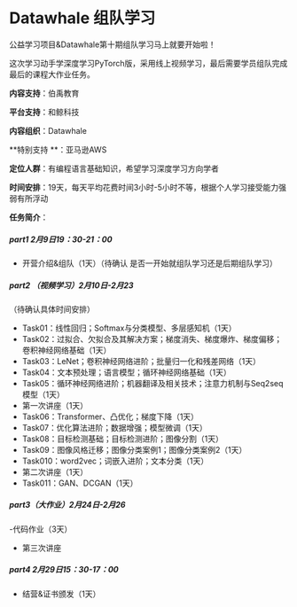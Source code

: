 ﻿# Datawhale 组队学习

公益学习项目&Datawhale第十期组队学习马上就要开始啦！

这次学习动手学深度学习PyTorch版，采用线上视频学习，最后需要学员组队完成最后的课程大作业任务。



**内容支持**：伯禹教育 

**平台支持**：和鲸科技

**内容组织**：Datawhale

**特别支持 **：亚马逊AWS

**定位人群**：有编程语言基础知识，希望学习深度学习方向学者

**时间安排**：19天，每天平均花费时间3小时-5小时不等，根据个人学习接受能力强弱有所浮动


**任务简介**：
##### part1 2月9日19：30-21：00
- 开营介绍&组队（1天）（待确认 是否一开始就组队学习还是后期组队学习）

##### part2 （视频学习）2月10日-2月23
（待确认具体时间安排）

- Task01：线性回归；Softmax与分类模型、多层感知机（1天）
- Task02：过拟合、欠拟合及其解决方案；梯度消失、梯度爆炸、梯度偏移；卷积神经网络基础（1天）
- Task03：LeNet；卷积神经网络进阶；批量归一化和残差网络（1天）
- Task04：文本预处理；语言模型；循环神经网络基础（1天）
- Task05：循环神经网络进阶；机器翻译及相关技术；注意力机制与Seq2seq模型（1天）
- 第一次讲座（1天）
- Task06：Transformer、凸优化；梯度下降（1天）
- Task07：优化算法进阶；数据增强；模型微调（1天）
- Task08：目标检测基础；目标检测进阶；图像分割（1天）
- Task09：图像风格迁移；图像分类案例1；图像分类案例2（1天）
- Task010：word2vec；词嵌入进阶；文本分类（1天）
- 第二次讲座（1天）
- Task011：GAN、DCGAN（1天）

##### part3（大作业）2月24日-2月26
-代码作业（3天）
- 第三次讲座

##### part4 2月29日15：30-17：00
- 结营&证书颁发（1天）







